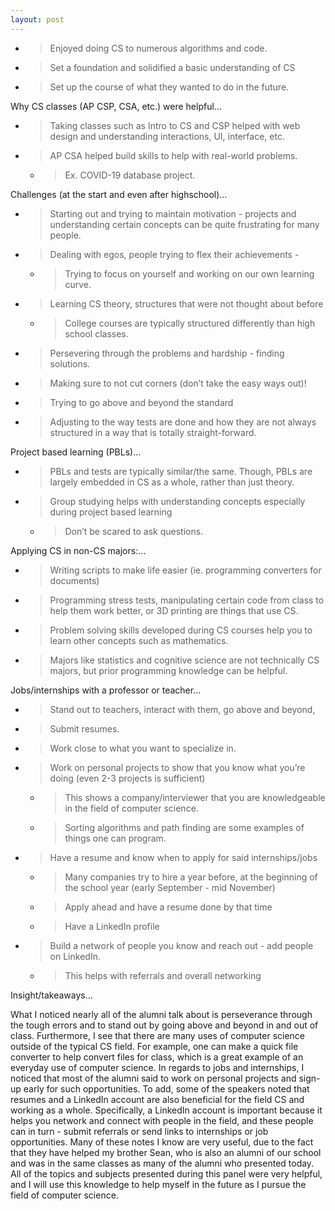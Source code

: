 ```yaml
---
layout: post
---
```

  - > Enjoyed doing CS to numerous algorithms and code.

  - > Set a foundation and solidified a basic understanding of CS

  - > Set up the course of what they wanted to do in the future.

Why CS classes (AP CSP, CSA, etc.) were helpful…

  - > Taking classes such as Intro to CS and CSP helped with web design and understanding interactions, UI, interface, etc.

  - > AP CSA helped build skills to help with real-world problems.
    
      - > Ex. COVID-19 database project.

Challenges (at the start and even after highschool)…

  - > Starting out and trying to maintain motivation - projects and understanding certain concepts can be quite frustrating for many people.

  - > Dealing with egos, people trying to flex their achievements -
    
      - > Trying to focus on yourself and working on our own learning curve.

<!-- end list -->

  - > Learning CS theory, structures that were not thought about before
    
      - > College courses are typically structured differently than high school classes.

<!-- end list -->

  - > Persevering through the problems and hardship - finding solutions.

  - > Making sure to not cut corners (don’t take the easy ways out)\!

  - > Trying to go above and beyond the standard

  - > Adjusting to the way tests are done and how they are not always structured in a way that is totally straight-forward.

Project based learning (PBLs)…

  - > PBLs and tests are typically similar/the same. Though, PBLs are largely embedded in CS as a whole, rather than just theory.

  - > Group studying helps with understanding concepts especially during project based learning
    
      - > Don’t be scared to ask questions.

Applying CS in non-CS majors:…

  - > Writing scripts to make life easier (ie. programming converters for documents)

  - > Programming stress tests, manipulating certain code from class to help them work better, or 3D printing are things that use CS.

  - > Problem solving skills developed during CS courses help you to learn other concepts such as mathematics.

  - > Majors like statistics and cognitive science are not technically CS majors, but prior programming knowledge can be helpful.

Jobs/internships with a professor or teacher…

  - > Stand out to teachers, interact with them, go above and beyond,

  - > Submit resumes.

  - > Work close to what you want to specialize in.

  - > Work on personal projects to show that you know what you’re doing (even 2-3 projects is sufficient)
    
      - > This shows a company/interviewer that you are knowledgeable in the field of computer science.
    
      - > Sorting algorithms and path finding are some examples of things one can program.

  - > Have a resume and know when to apply for said internships/jobs
    
      - > Many companies try to hire a year before, at the beginning of the school year (early September - mid November)
    
      - > Apply ahead and have a resume done by that time
    
      - > Have a LinkedIn profile

  - > Build a network of people you know and reach out - add people on LinkedIn.
    
      - > This helps with referrals and overall networking

Insight/takeaways…

What I noticed nearly all of the alumni talk about is perseverance through the tough errors and to stand out by going above and beyond in and out of class. Furthermore, I see that there are many uses of computer science outside of the typical CS field. For example, one can make a quick file converter to help convert files for class, which is a great example of an everyday use of computer science. In regards to jobs and internships, I noticed that most of the alumni said to work on personal projects and sign-up early for such opportunities. To add, some of the speakers noted that resumes and a LinkedIn account are also beneficial for the field CS and working as a whole. Specifically, a LinkedIn account is important because it helps you network and connect with people in the field, and these people can in turn - submit referrals or send links to internships or job opportunities. Many of these notes I know are very useful, due to the fact that they have helped my brother Sean, who is also an alumni of our school and was in the same classes as many of the alumni who presented today. All of the topics and subjects presented during this panel were very helpful, and I will use this knowledge to help myself in the future as I pursue the field of computer science.
